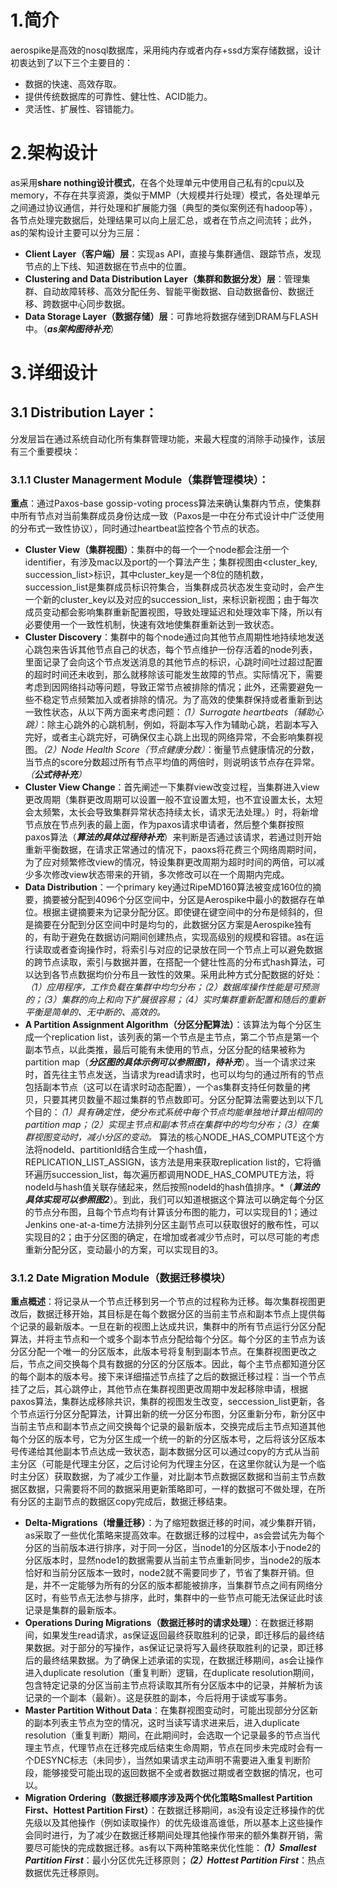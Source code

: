 # 1.简介
aerospike是高效的nosql数据库，采用纯内存或者内存+ssd方案存储数据，设计初衷达到了以下三个主要目的：
* 数据的快速、高效存取。
* 提供传统数据库的可靠性、健壮性、ACID能力。
* 灵活性、扩展性、容错能力。
  
# 2.架构设计
as采用**share nothing设计模式**，在各个处理单元中使用自己私有的cpu以及memory，不存在共享资源，类似于MMP（大规模并行处理）模式，各处理单元之间通过协议通信，并行处理和扩展能力强（典型的类似案例还有hadoop等），各节点处理完数据后，处理结果可以向上层汇总，或者在节点之间流转；此外，as的架构设计主要可以分为三层：
* **Client Layer（客户端）层**：实现as API，直接与集群通信、跟踪节点，发现节点的上下线、知道数据在节点中的位置。
* **Clustering and Data Distribution Layer（集群和数据分发）层**：管理集群、自动故障转移、高效分配任务、智能平衡数据、自动数据备份、数据迁移、跨数据中心同步数据。
* **Data Storage Layer（数据存储）层**：可靠地将数据存储到DRAM与FLASH中。（***as架构图待补充***）
                                
# 3.详细设计
## 3.1 Distribution Layer：
分发层旨在通过系统自动化所有集群管理功能，来最大程度的消除手动操作，该层有三个重要模块：
### 3.1.1 Cluster Managerment Module（集群管理模块）：
**重点**：通过Paxos-base gossip-voting process算法来确认集群内节点，使集群中所有节点对当前集群成员身份达成一致（Paxos是一中在分布式设计中广泛使用的分布式一致性协议），同时通过heartbeat监控各个节点的状态。
* **Cluster View（集群视图）**：集群中的每一个一个node都会注册一个identifier，有涉及mac以及port的一个算法产生；集群视图由<cluster_key, succession_list>标识，其中cluster_key是一个8位的随机数，succession_list是集群成员标识符集合，当集群成员状态发生变动时，会产生一个新的cluster_key以及对应的succession_list，来标识新视图；由于每次成员变动都会影响集群重新配置视图，导致处理延迟和处理效率下降，所以有必要使用一个一致性机制，快速有效地使集群重新达到一致状态。
* **Cluster Discovery**：集群中的每个node通过向其他节点周期性地持续地发送心跳包来告诉其他节点自己的状态，每个节点维护一份存活着的node列表，里面记录了会向这个节点发送消息的其他节点的标识，心跳时间吐过超过配置的超时时间还未收到，那么就移除该可能发生故障的节点。实际情况下，需要考虑到因网络抖动等问题，导致正常节点被排除的情况；此外，还需要避免一些不稳定节点频繁加入或者排除的情况。为了高效的使集群保持或者重新到达一致性状态，从以下两方面来考虑问题：*（1）Surrogate heartbeats（辅助心跳）*：除主心跳外的心跳机制，例如，将副本写入作为辅助心跳，若副本写入完好，或者主心跳完好，可确保仅主心跳上出现的网络异常，不会影响集群视图。*（2）Node Health Score（节点健康分数）*：衡量节点健康情况的分数，当节点的score分数超过所有节点平均值的两倍时，则说明该节点存在异常。_（***公式待补充***）_
* **Cluster View Change**：首先阐述一下集群view改变过程，当集群进入view更改周期（集群更改周期可以设置一般不宜设置太短，也不宜设置太长，太短会太频繁，太长会导致集群异常状态持续太长，请求无法处理。）时，将新增节点放在节点列表的最上面，作为paxos请求申请者，然后整个集群按照paxos算法（***算法的具体过程待补充***）来判断是否通过该请求，若通过则开始重新平衡数据，在请求正常通过的情况下，paoxs将花费三个网络周期时间，为了应对频繁修改view的情况，特设集群更改周期为超时时间的两倍，可以减少多次修改view状态带来的开销，多次修改可以在一个周期内完成。
* **Data Distribution**：一个primary key通过RipeMD160算法被变成160位的摘要，摘要被分配到4096个分区空间中，分区是Aerospike中最小的数据存在单位。根据主键摘要来为记录分配分区。即使键在键空间中的分布是倾斜的，但是摘要在分配到分区空间中时是均匀的，此数据分区方案是Aerospike独有的，有助于避免在数据访问期间创建热点，实现高级别的规模和容错。as在运行读取或者查询操作时，将索引与对应的记录放在同一个节点上可以避免数据的跨节点读取，索引与数据并置，在搭配一个健壮性高的分布式hash算法，可以达到各节点数据均价分布且一致性的效果。采用此种方式分配数据的好处：*（1）应用程序，工作负载在集群中均匀分布；（2）数据库操作性能是可预测的；（3）集群的向上和向下扩展很容易；（4）实时集群重新配置和随后的重新平衡是简单的、无中断的、高效的。*
* **A Partition Assignment Algorithm（分区分配算法）**：该算法为每个分区生成一个replication list，该列表的第一个节点是主节点，第二个节点是第一个副本节点，以此类推，最后可能有未使用的节点，分区分配的结果被称为partition map（***分区图的具体示例可以参照图1，待补充***）。当一个请求过来时，首先往主节点发送，当请求为read请求时，也可以均匀的通过所有的节点包括副本节点（这可以在请求时动态配置），一个as集群支持任何数量的拷贝，只要其拷贝数量不超过集群的节点数即可。分区分配算法需要达到以下几个目的：*（1）具有确定性，使分布式系统中每个节点均能单独地计算出相同的partition map；（2）实现主节点和副本节点在集群中的均匀分布；（3）在集群视图变动时，减小分区的变动。* 算法的核心NODE_HAS_COMPUTE这个方法将nodeId、partitionId结合生成一个hash值，REPLICATION_LIST_ASSIGN，该方法是用来获取replication list的，它将循环遍历succession_list，每次遍历都调用NODE_HAS_COMPUTE方法，将nodeId与hash值关联存储起来，然后按照nodeId的hash值排序。*（***算法的具体实现可以参照图2***）。到此，我们可以知道根据这个算法可以确定每个分区的节点分布图，且每个节点均有计算该分布图的能力，可以实现目的1；通过Jenkins one-at-a-time方法排列分区主副节点可以获取很好的散布性，可以实现目的2；由于分区图的确定，在增加或者减少节点时，可以尽可能的考虑重新分配分区，变动最小的方案，可以实现目的3。
### 3.1.2 Date Migration Module（数据迁移模块）
**重点概述**：将记录从一个节点迁移到另一个节点的过程称为迁移。每次集群视图更改后，数据迁移开始，其目标是在每个数据分区的当前主节点和副本节点上提供每个记录的最新版本。一旦在新的视图上达成共识，集群中的所有节点运行分区分配算法，并将主节点和一个或多个副本节点分配给每个分区。每个分区的主节点为该分区分配一个唯一的分区版本，此版本号将复制到副本节点。在集群视图更改之后，节点之间交换每个具有数据的分区的分区版本。因此，每个主节点都知道分区的每个副本的版本号。接下来详细描述节点挂了之后的数据迁移过程：当一个节点挂了之后，其心跳停止，其他节点在集群视图更改周期中发起移除申请，根据paxos算法，集群达成移除共识，集群的视图发生改变，seccession_list更新，各个节点运行分区分配算法，计算出新的统一分区分布图，分区重新分布，新分区中当前主节点和副本节点之间交换每个记录的最新版本，交换完成后主节点知道其他每个分区的版本号，它为分区生成一个统一的新的分区版本号，之后将该分区版本号传递给其他副本节点达成一致状态，副本数据分区可以通过copy的方式从当前主分区（可能是代理主分区，之后讨论何为代理主分区，在这里你就认为是一个临时主分区）获取数据，为了减少工作量，对比副本节点数据区数据和当前主节点数据区数据，只需要将不同的数据采用更新策略即可，一样的数据可不做处理，在所有分区的主副节点的数据区copy完成后，数据迁移结束。
* **Delta-Migrations（增量迁移）**：为了缩短数据迁移的时间，减少集群开销，as采取了一些优化策略来提高效率。在数据迁移的过程中，as会尝试先为每个分区的当前版本进行排序，对于同一分区，当node1的分区版本小于node2的分区版本时，显然node1的数据需要从当前主节点重新同步，当node2的版本恰好和当前分区版本一致时，node2就不需要同步了，节省了集群开销。但是，并不一定能够为所有的分区的版本都能被排序，当集群节点之间有网络分区时，有些节点无法参与排序，此时，集群中的一些节点可能无法保证此时该记录是集群的最新版本。
* **Operations During Migrations（数据迁移时的请求处理）**：在数据迁移期间，如果发生read请求，as保证返回最终获取胜利的记录，即迁移后的最终结果数据。对于部分的写操作，as保证记录将写入最终获取胜利的记录，即迁移后的最终结果数据。为了确保上述承诺的实现，在数据迁移期间，as会让操作进入duplicate resolution（重复判断）逻辑，在duplicate resolution期间，包含特定记录的分区当前主节点将读取其所有分区版本中的记录，并解析为该记录的一个副本（最新）。这是获胜的副本，今后将用于读或写事务。
* **Master Partition Without Data**：在集群视图变动时，可能出现部分分区新的副本列表主节点为空的情况，这时当读写请求进来后，进入duplicate resolution（重复判断）期间，在此期间时，会选取一个记录最多的节点当代理主节点，代理节点在迁移完成后结束生命周期，节点在同步未完成时会有一个DESYNC标志（未同步），当然如果请求主动声明不需要进入重复判断阶段，能够接受可能出现的返回数据不全或者数据过期或者空数据的情况，也可以。
* **Migration Ordering（数据迁移顺序涉及两个优化策略Smallest Partition First、Hottest Partition First）**：在数据迁移期间，as没有设定迁移操作的优先级以及其他操作（例如读取操作）的优先级谁高谁低，所以基本上这些操作会同时进行，为了减少在数据迁移期间处理其他操作带来的额外集群开销，需要尽可能快的完成数据迁移。as有以下两种策略来优化性能：***（1）Smallest Partition First***：最小分区优先迁移原则；***（2）Hottest Partition First***：热点数据优先迁移原则。
